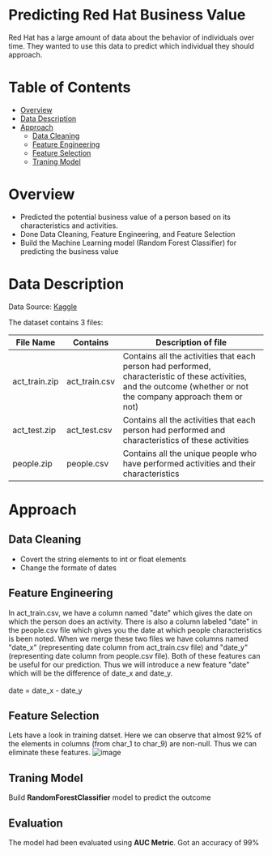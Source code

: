 # Predicting Red Hat Business Value
Red Hat has a large amount of data about the behavior of individuals over time. They wanted to use this data to predict which individual they should approach.

# Table of Contents
* [Overview](https://github.com/yash-meshram/kaggle/tree/main/predicting-red-hat-business-value#overview)
* [Data Description](https://github.com/yash-meshram/kaggle/blob/main/predicting-red-hat-business-value/Readme.md#data-description)
* [Approach](https://github.com/yash-meshram/kaggle/blob/main/predicting-red-hat-business-value/Readme.md#approach)
  * [Data Cleaning](https://github.com/yash-meshram/kaggle/blob/main/predicting-red-hat-business-value/Readme.md#data-cleaning)
  * [Feature Engineering](https://github.com/yash-meshram/kaggle/blob/main/predicting-red-hat-business-value/Readme.md#feature-engineering)
  * [Feature Selection](https://github.com/yash-meshram/kaggle/blob/main/predicting-red-hat-business-value/Readme.md#feature-selection)
  * [Traning Model](https://github.com/yash-meshram/kaggle/blob/main/predicting-red-hat-business-value/Readme.md#traning-model)

# Overview
* Predicted the potential business value of a person based on its characteristics and activities.
* Done Data Cleaning, Feature Engineering, and Feature Selection
* Build the Machine Learning model (Random Forest Classifier) for predicting the business value

# Data Description
Data Source: [Kaggle](https://www.kaggle.com/c/predicting-red-hat-business-value/data)

The dataset contains 3 files:

| File Name      | Contains      |  Description of file                                                                                     |
| -----------    | -----------   | -----------                                                                                             |
| act_train.zip  | act_train.csv | Contains all the activities that each person had performed, characteristic of these activities, and the outcome (whether or not the company approach them or not)|
| act_test.zip   | act_test.csv  | Contains all the activities that each person had performed and characteristics of these activities       | 
| people.zip     | people.csv    | Contains all the unique people who have performed activities and their characteristics |

# Approach

## Data Cleaning
* Covert the string elements to int or float elements
* Change the formate of dates

## Feature Engineering
In act_train.csv, we have a column named "date" which gives the date on which the person does an activity. There is also a column labeled "date" in the people.csv file which gives you the date at which people characteristics is been noted. When we merge these two files we have columns named "date_x" (representing date column from act_train.csv file) and "date_y" (representing date column from people.csv file). Both of these features can be useful for our prediction. Thus we will introduce a new feature "date" which will be the difference of date_x and date_y.\
\
date = date_x - date_y

## Feature Selection
Lets have a look in training datset. Here we can observe that almost 92% of the elements in columns (from char_1 to char_9) are non-null. Thus we can eliminate these features.
![image](![image](https://user-images.githubusercontent.com/64315038/141762041-2110dffa-eec8-4857-9e4e-48b539edfa49.png))


## Traning Model
Build **RandomForestClassifier** model to predict the outcome

## Evaluation
The model had been evaluated using **AUC Metric**. Got an accuracy of 99%
